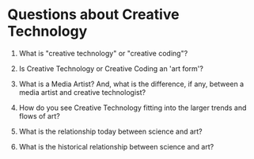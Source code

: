 # Questions about Creative Technology


1. What is "creative technology" or "creative coding"?


2. Is Creative Technology or Creative Coding an 'art form'?


3. What is a Media Artist? And, what is the difference, if any, between a media artist and creative technologist?


4. How do you see Creative Technology fitting into the larger trends and flows of art?


5. What is the relationship today between science and art?


6. What is the historical relationship between science and art?

